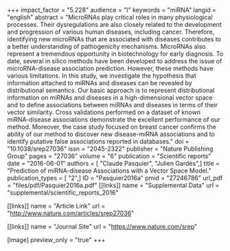 +++
impact_factor = "5.228"
audience = "I"
keywords = "miRNA"
langid = "english"
abstract = "MicroRNAs play critical roles in many physiological processes. Their dysregulations are also closely related to the development and progression of various human diseases, including cancer. Therefore, identifying new microRNAs that are associated with diseases contributes to a better understanding of pathogenicity mechanisms. MicroRNAs also represent a tremendous opportunity in biotechnology for early diagnosis. To date, several in silico methods have been developed to address the issue of microRNA-disease association prediction. However, these methods have various limitations. In this study, we investigate the hypothesis that information attached to miRNAs and diseases can be revealed by distributional semantics. Our basic approach is to represent distributional information on miRNAs and diseases in a high-dimensional vector space and to define associations between miRNAs and diseases in terms of their vector similarity. Cross validations performed on a dataset of known miRNA-disease associations demonstrate the excellent performance of our method. Moreover, the case study focused on breast cancer confirms the ability of our method to discover new disease-miRNA associations and to identify putative false associations reported in databases."
doi = "10.1038/srep27036"
issn = "2045-2322"
publisher = "Nature Publishing Group"
pages = "27036"
volume = "6"
publication = "Scientific reports"
date = "2016-06-01"
authors = [ "Claude Pasquier", "Julien Gardès",]
title = "Prediction of miRNA-disease Associations with a Vector Space Model."
publication_types = [ "2",]
ID = "Pasquier2016a"
pmid = "27246786"
url_pdf = "files/pdf/Pasquier2016a.pdf"
[[links]]
name = "Supplemental Data"
url = "supplemental/scientific_reports_2016"

[[links]]
name = "Article Link"
url = "http://www.nature.com/articles/srep27036"

[[links]]
name = "Journal Site"
url = "https://www.nature.com/srep"

[image]
preview_only = "true"
+++
